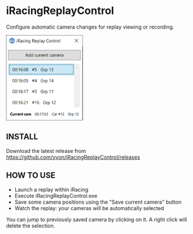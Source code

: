 # iRacingReplayControl

Configure automatic camera changes for replay viewing or recording.

<img src="https://github.com/yvon/iRacingReplayControl/raw/master/screenshot.png" width="210"/>

## INSTALL

Download the latest release from https://github.com/yvon/iRacingReplayControl/releases

## HOW TO USE

- Launch a replay within iRacing
- Execute iRacingReplayControl.exe
- Save some camera positions using the "Save current camera" button
- Watch the replay: your cameras will be automatically selected

You can jump to previously saved camera by clicking on it. A right click will delete the selection.
